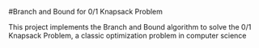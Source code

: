 #Branch and Bound for 0/1 Knapsack Problem

This project implements the Branch and Bound algorithm to solve the 0/1 Knapsack Problem, a classic optimization problem in computer science

